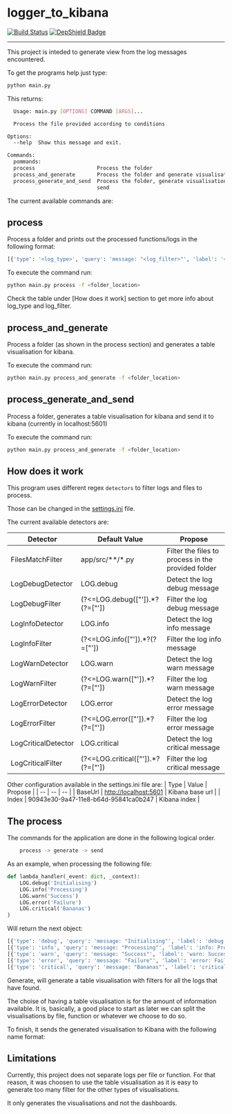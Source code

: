 # logger_to_kibana

[![Build Status](https://dev.azure.com/ismaelmartinez0550/logger_to_kibana/_apis/build/status/IsmaelMartinez.logger_to_kibana?branchName=master)](https://dev.azure.com/ismaelmartinez0550/logger_to_kibana/_build/latest?definitionId=2&branchName=master)
[![DepShield Badge](https://depshield.sonatype.org/badges/IsmaelMartinez/logger_to_kibana/depshield.svg)](https://depshield.github.io)

---

This project is inteded to generate view from the log messages encountered.

To get the programs help just type:

```bash
python main.py
```

This returns:

```bash
  Usage: main.py [OPTIONS] COMMAND [ARGS]...

  Process the file provided according to conditions

Options:
  --help  Show this message and exit.

Commands:
  pommands:
  process                    Process the folder
  process_and_generate       Process the folder and generate visualisation
  process_generate_and_send  Process the folder, generate visualisation and
                             send
```

The current available commands are:

## process

Process a folder and prints out the processed functions/logs in the following format:

```bash
[{'type': '<log_type>', 'query': 'message: "<log_filter>"', 'label': '<log_type>: <log_filter>'}]
```

To execute the command run:

```bash
python main.py process -f <folder_location>
```

Check the table under [How does it work] section to get more info about log_type and log_filter.

## process_and_generate

Process a folder (as shown in the process section) and generates a table visualisation for kibana.

To execute the command run:

```bash
python main.py process_and_generate -f <folder_location>
```

## process_generate_and_send

Process a folder, generates a table visualisation for kibana and send it to kibana (currently in localhost:5601)

To execute the command run:

```bash
python main.py process_and_generate -f <folder_location>
```

## How does it work

This program uses different regex `detectors` to filter logs and files to process.

Those can be changed in the [settings.ini](settings.ini) file.

The current available detectors are:

| Detector | Default Value | Propose |
|---|---|---|
| FilesMatchFilter | app/src/**/*.py | Filter the files to process in the provided folder |
| LogDebugDetector | LOG.debug | Detect the log debug message |
| LogDebugFilter | (?<=LOG.debug\(["\']).*?(?=["\']) | Filter the log debug message |
| LogInfoDetector | LOG.info | Detect the log info message |
| LogInfoFilter | (?<=LOG.info\(["\']).*?(?=["\']) | Filter the log info message |
| LogWarnDetector | LOG.warn | Detect the log warn message |
| LogWarnFilter | (?<=LOG.warn\(["\']).*?(?=["\']) | Filter the log warn message |
| LogErrorDetector | LOG.error | Detect the log error message |
| LogErrorFilter | (?<=LOG.error\(["\']).*?(?=["\']) | Filter the log error message |
| LogCriticalDetector | LOG.critical | Detect the log critical message |
| LogCriticalFilter | (?<=LOG.critical\(["\']).*?(?=["\']) | Filter the log critical message |

Other configuration available in the settings.ini file are:
| Type | Value | Propose |
| -- | -- | -- |
| BaseUrl | [http://localhost:5601](http://localhost:5601) | Kibana base url |
| Index | 90943e30-9a47-11e8-b64d-95841ca0b247 | Kibana index |

## The process

The commands for the application are done in the following logical order.

```bash
    process -> generate -> send
```

As an example, when processing the following file:

```python
def lambda_handler(_event: dict, _context):
    LOG.debug('Initialising')
    LOG.info('Processing')
    LOG.warn('Success')
    LOG.error('Failure')
    LOG.critical('Bananas')
)
```

Will return the next object:

```python
[{'type': 'debug', 'query': 'message: "Initialising"', 'label': 'debug: Initialising'}]
[{'type': 'info', 'query': 'message: "Processing"', 'label': 'info: Processing'}]
[{'type': 'warn', 'query': 'message: "Success"', 'label': 'warn: Success'}]
[{'type': 'error', 'query': 'message: "Failure"', 'label': 'error: Failure'}]
[{'type': 'critical', 'query': 'message: "Bananas"', 'label': 'critical: Bananas'}]
```

Generate, will generate a table visualisation with filters for all the logs that have found.

The choise of having a table visualisation is for the amount of information available. It is, basically, a good place to start as later we can split the visualisations by file, function or whatever we choose to do so.

To finish, it sends the generated visualisation to Kibana with the following name format:

## Limitations

Currently, this project does not separate logs per file or function. For that reason, it was choosen to use the table visualisation as it is easy to generate too many filter for the other types of visualisations.

It only generates the visualisations and not the dashboards.
